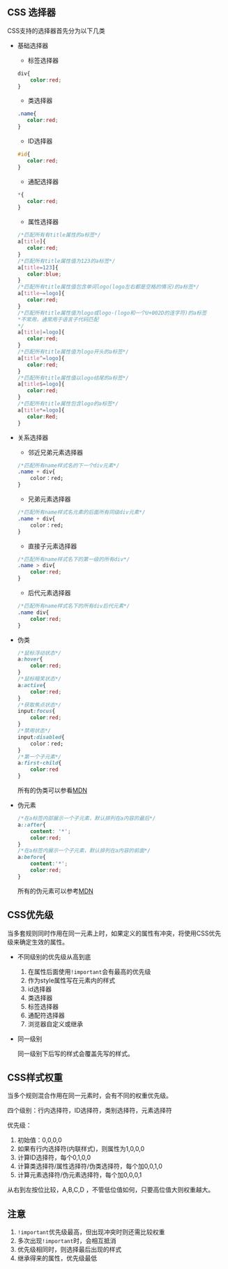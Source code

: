 ## CSS 选择器
CSS支持的选择器首先分为以下几类

-  基础选择器
    - 标签选择器
    ```css
    div{
        color:red;
    }
    ```
    - 类选择器
     ```css
    .name{
        color:red;
    }
    ```
    - ID选择器
     ```css
    #id{
        color:red;
    }
    ```
    - 通配选择器
     ```css
    *{
        color:red;
    }
    ```
    - 属性选择器
     ```css
    /*匹配所有有title属性的a标签*/
    a[title]{ 
        color:red;
    }
    /*匹配所有title属性值为123的a标签*/
    a[title=123]{
        color:blue;
    }
    /*匹配所有title属性值包含单词logo(logo左右都是空格的情况)的a标签*/
    a[title~=logo]{
        color:red;
    }
    /*匹配所有title属性值为logo或logo-(logo和一个U+002D的连字符)的a标签
    *不常用，通常用于语言子代码匹配
    */
    a[title|=logo]{
        color:red;
    }
    /*匹配所有title属性值为logo开头的a标签*/
    a[title^=logo]{
        color:red;
    }
    /*匹配所有title属性值以logo结尾的a标签*/
    a[title$=logo]{
        color:red;
    }
    /*匹配所有title属性包含logo的a标签*/
    a[title*=logo]{
        color:Red;
    }
    ```
- 关系选择器
    - 邻近兄弟元素选择器
    ```css
    /*匹配所有name样式名的下一个div元素*/
    .name + div{
        color：red;
    }
    ```
    - 兄弟元素选择器
    ```css
    /*匹配所有name样式名元素的后面所有同级div元素*/
    .name + div{
        color：red;
    }
    ```
    - 直接子元素选择器
    ```css
    /*匹配所有name样式名下的第一级的所有div*/
    .name > div{
        color:red;
    }
    ```
    - 后代元素选择器
    ```css
    /*匹配所有name样式名下的所有div后代元素*/
    .name div{
        color:red;
    }
    ```
- 伪类
    ```css
    /*鼠标浮动状态*/
    a:hover{
        color:red;
    }
    /*鼠标暗笑状态*/
    a:active{
        color:red;
    }
    /*获取焦点状态*/
    input:focus{
        color:red;
    }
    /*禁用状态*/
    input:disabled{
        color：red;
    }
    /*第一个子元素*/
    a:first-child{
        color:red
    }
    ```
    所有的伪类可以参看[MDN](https://developer.mozilla.org/en-US/docs/Web/CSS/Pseudo-classes)

- 伪元素
    ```css
    /*在a标签内部展示一个子元素，默认排列在a内容的最后*/
    a::after{
        content: '*';
        color:red;
    }
    /*在a标签内展示一个子元素，默认排列在a内容的前面*/
    a:before{
        content:'*';
        color:red;
    }
    ```
    所有的伪元素可以参考[MDN](https://developer.mozilla.org/en-US/docs/Web/CSS/Pseudo-elements)

## CSS优先级
当多套规则同时作用在同一元素上时，如果定义的属性有冲突，将使用CSS优先级来确定生效的属性。
- 不同级别的优先级从高到底
    1. 在属性后面使用```!important```会有最高的优先级
    2. 作为style属性写在元素内的样式
    3. id选择器
    4. 类选择器
    5. 标签选择器
    6. 通配符选择器
    7. 浏览器自定义或继承
- 同一级别

    同一级别下后写的样式会覆盖先写的样式。

## CSS样式权重
当多个规则混合作用在同一元素时，会有不同的权重优先级。

四个级别：行内选择符，ID选择符，类别选择符，元素选择符

优先级：
1. 初始值：0,0,0,0
2. 如果有行内选择符(内联样式)，则属性为1,0,0,0
3. 计算ID选择符，每个0,1,0,0
4. 计算类选择符/属性选择符/伪类选择符，每个加0,0,1,0
5. 计算元素选择符/伪元素选择符，每个加0,0,0,1

从右到左按位比较，A,B,C,D ，不管低位值如何，只要高位值大则权重越大。

## 注意
1. ```!important```优先级最高，但出现冲突时则还需比较权重
2. 多次出现```!important```时，会相互抵消
3. 优先级相同时，则选择最后出现的样式
4. 继承得来的属性，优先级最低

